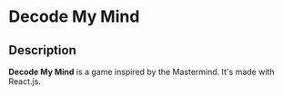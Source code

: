 # Decode My Mind

## Description

**Decode My Mind** is a game inspired by the Mastermind.
It's made with React.js.
